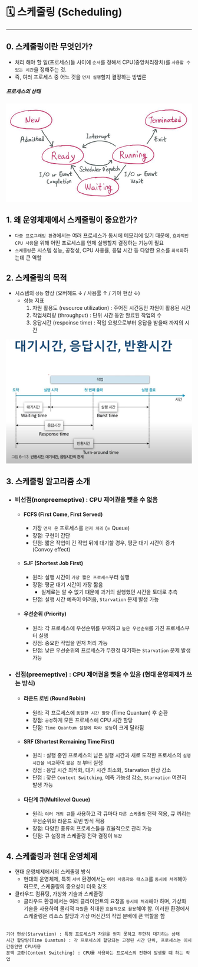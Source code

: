# 🗓️ 스케줄링 (Scheduling)
---

## 0. 스케줄링이란 무엇인가?
- 처리 해야 할 일(프로세스)들 사이에 `순서`를 정해서 CPU(중앙처리장치)를 `사용할 수 있는 시간`을 정해주는 것. 
- 즉, 여러 프로세스 중 어느 것을 `먼저 실행`할지 결정하는 방법론

##### 프로세스의 상태
<p align="center"><img src="./assets/processStatus.png
" alt="mvc_model1"/></p>



## 1. 왜 운영체제에서 스케줄링이 중요한가?
- `다중 프로그래밍 환경`에서는 여러 프로세스가 동시에 메모리에 있기 때문에, `효과적인 CPU 사용`을 위해 어떤 프로세스를 언제 실행할지 결정하는 기능이 필요
- `스케줄링`은 시스템 성능, 공정성, CPU 사용률, 응답 시간 등 다양한 요소를 `최적화`하는데 큰 역할


## 2. 스케줄링의 목적
- 시스템의 `성능` 향상 (오버헤드 ↓ / 사용률 ↑ / 기아 현상 ↓)
    - 성능 지표
      1. 자원 활용도 (resource utilization) : 주어진 시간동안 자원이 활용된 시간
      2. 작업처리량 (throughput) : 단위 시간 동안 완료된 작업의 수
      3. 응답시간 (respoinse time) : 작업 요청으로부터 응답을 받을때 까지의 시간
<p align="center"><img src="./assets/schedulingTime.png
" alt="mvc_model1"/></p>


## 3. 스케줄링 알고리즘 소개
* ### 비선점(nonpreemeptive) : CPU 제어권을 뻇을 수 없음
  - #### FCFS (First Come, First Served)
    - 가장 `먼저 온` 프로세스를 `먼저 처리` (= Queue)
    - 장점: 구현이 간단
    - 단점: 짧은 작업이 긴 작업 뒤에 대기할 경우, 평균 대기 시간이 증가 (Convoy effect)
  - #### SJF (Shortest Job First)
    - 원리: 실행 시간이 `가장 짧은 프로세스`부터 실행
    - 장점: 평균 대기 시간이 가장 짧음 
      - 실제로는 알 수 없기 떄문에 과거의 실행했던 시간을 토대로 추측
    - 단점: 실행 시간 예측이 어려움, `Starvation` 문제 발생 가능
  - #### 우선순위 (Priority)
    - 원리: 각 프로세스에 우선순위를 부여하고 `높은 우선순위`를 가진 프로세스부터 실행
    - 장점: 중요한 작업을 먼저 처리 가능
    - 단점: 낮은 우선순위의 프로세스가 무한정 대기하는 `Starvation` 문제 발생 가능

* ### 선점(preemeptive) : CPU 제어권을 뻇을 수 있음 (현대 운영체제가 쓰는 방식)
  - #### 라운드 로빈 (Round Robin)
    - 원리: 각 프로세스에 `동일한 시간 할당` (Time Quantum) 후 순환
    - 장점: `공정`하게 모든 프로세스에 CPU 시간 할당
    - 단점: `Time Quantum 설정에 따라 성능`이 크게 달라짐

  - #### SRF (Shortest Remaining Time First)
    - 원리 : 실행 중인 프로세스의 남은 실행 시간과 새로 도착한 프로세스의 `실행시간을 비교`하여 `짧은 것` 부터 실행
    - 장점 : 응답 시간 최적화, 대기 시간 최소화, Starvation 현상 감소
    - 단점 : 잦은 `Context Switching`, 예측 가능성 감소, `Starvation` 여전히 발생 가능

  - #### 다단계 큐(Multilevel Queue)
    - 원리: `여러 개의 큐`를 사용하고 각 큐마다 `다른 스케줄링` 전략 적용, 큐 끼리는 우선순위와 라운드 로빈 방식 적용
    - 장점: 다양한 종류의 프로세스들을 효율적으로 관리 가능
    - 단점: 큐 설정과 스케줄링 전략 결정이 `복잡`


## 4. 스케줄링과 현대 운영체제
- 현대 운영체제에서의 스케줄링 방식
    - 현대의 운영체제, 특히 `서버` 환경에서는 `여러 사용자와 태스크`를 `동시에 처리`해야 하므로, 스케줄링의 중요성이 더욱 강조
- 클라우드 컴퓨팅, 가상화 기술과 스케줄링
    - 클라우드 환경에서는 여러 클라이언트의 요청을 `동시에 처리`해야 하며, 가상화 기술을 사용하여 물리적 `자원`을 최대한 `효율적으로 활용`해야 함. 이러한 환경에서 스케줄링은 리소스 할당과 가상 머신간의 작업 분배에 큰 역할을 함

~~~

기아 현상(Starvation) : 특정 프로세스가 자원을 얻지 못하고 무한히 대기하는 상태
시간 할당량(Time Quantum) : 각 프로세스에 할당되는 고정된 시간 단위, 프로세스는 이시간동안만 CPU사용
문맥 교환(Context Switching) : CPU를 사용하는 프로세스의 전환이 발생할 떄 하는 작업

~~~